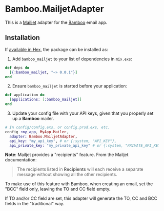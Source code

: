 # Bamboo.MailjetAdapter

This is a [Mailjet](https://www.mailjet.com) adapter for the [Bamboo](https://github.com/thoughtbot/bamboo) email app.

## Installation

If [available in Hex](https://hex.pm/docs/publish), the package can be installed as:

1. Add `bamboo_mailjet` to your list of dependencies in `mix.exs`:

  ```elixir
  def deps do
    [{:bamboo_mailjet, "~> 0.0.1"}]
  end
  ```

2. Ensure `bamboo_mailjet` is started before your application:

  ```elixir
  def application do
    [applications: [:bamboo_mailjet]]
  end
  ```

3. Update your config file with your API keys, given that you properly set up a **Bamboo** mailer.

  ```elixir
  # In config/config.exs, or config.prod.exs, etc.
  config :my_app, MyApp.Mailer,
    adapter: Bamboo.MailjetAdapter,
    api_key: "my_api_key", # or {:system, "API_KEY"},
    api_private_key: "my_private_api_key" # or {:system, "PRIVATE_API_KEY"}
  ```

 **Note:** Mailjet provides a "recipients" feature. From the Mailjet documentation:
> The recipients listed in **Recipients** will each receive a separate message without showing all the
> other recipients.

 To make use of this feature with Bamboo, when creating an email, set the "BCC" field only, leaving the TO and CC field empty.

 If TO and/or CC field are set, this adapter will generate the TO, CC and BCC fields in the "traditional" way.
